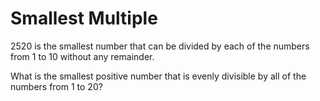 # Smallest Multiple

2520 is the smallest number that can be divided by each of the numbers
from 1 to 10 without any remainder.

What is the smallest positive number that is evenly divisible by all
of the numbers from 1 to 20?
